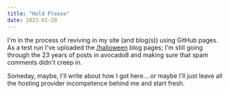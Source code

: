 ```yaml
---
title: "Hold Please"
date: 2023-01-29
---
```


I'm in the process of reviving in my site (and blog(s)) using GitHub pages. As a test run I've uploaded the [/halloween](https://lorihc.github.io/halloween/ "All Hallows Eve") blog pages; I'm still going through the 23 years of posts in avocado8 and making sure that spam comments didn't creep in.

Someday, maybe, I'll write about how I got here... or maybe I'll just leave all the hosting provider incompetence behind me and start fresh. 
